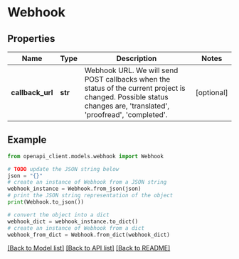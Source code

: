 # Webhook


## Properties

Name | Type | Description | Notes
------------ | ------------- | ------------- | -------------
**callback_url** | **str** | Webhook URL. We will send POST callbacks when the status of the current project is changed. Possible status changes are, &#39;translated&#39;, &#39;proofread&#39;, &#39;completed&#39;. | [optional] 

## Example

```python
from openapi_client.models.webhook import Webhook

# TODO update the JSON string below
json = "{}"
# create an instance of Webhook from a JSON string
webhook_instance = Webhook.from_json(json)
# print the JSON string representation of the object
print(Webhook.to_json())

# convert the object into a dict
webhook_dict = webhook_instance.to_dict()
# create an instance of Webhook from a dict
webhook_from_dict = Webhook.from_dict(webhook_dict)
```
[[Back to Model list]](../README.md#documentation-for-models) [[Back to API list]](../README.md#documentation-for-api-endpoints) [[Back to README]](../README.md)


